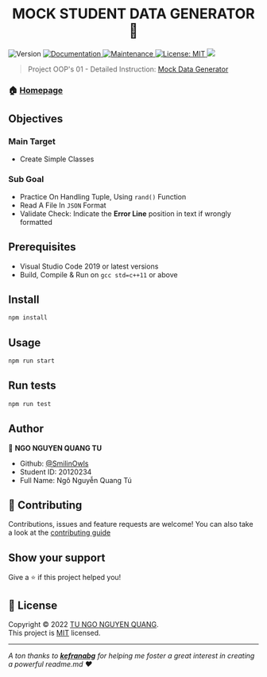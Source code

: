 <h1 align="center">MOCK STUDENT DATA GENERATOR 👋</h1>
<p>
  <img alt="Version" src="https://img.shields.io/badge/version-v1.0.0-blue.svg?cacheSeconds=2592000" />
  <a href="https://github.com/SmilinOwls/MockStudentDataGenerator#readme" target="_blank">
    <img alt="Documentation" src="https://img.shields.io/badge/documentation-yes-brightgreen.svg" />
  </a>
  <a href="https://github.com/kefranabg/readme-md-generator/graphs/commit-activity" target="_blank">
    <img alt="Maintenance" src="https://img.shields.io/badge/Maintained%3F-yes-green.svg" />
  </a>
  <a href="https://github.com/SmilinOwls/MockStudentDataGenerator/blob/master/LICENSE" target="_blank">
    <img alt="License: MIT" src="https://img.shields.io/badge/license-MIT-green" />
  </a>
  <a href="https://visualstudio.microsoft.com/downloads/">
    <img alth="IDE: Visual Studio Code 2019" src = "https://img.shields.io/badge/IDE-VS%20Code%202019-ff69b4"/>  
  </a>
</p>

> Project OOP's 01 - Detailed Instruction: [Mock Data Generator](https://tdquang7.notion.site/Project-Mock-data-generator-1-7c70a1a81b724049bd82ede839e2ff24) 

### 🏠 [Homepage](https://github.com/SmilinOwls/MockStudentDataGenerator#readme)

## Objectives
   ### Main Target 
   - Create Simple Classes 
   ### Sub Goal
   - Practice On Handling Tuple, Using `rand()` Function
   - Read A File In `JSON` Format
   - Validate Check: Indicate the **Error Line** position in text if wrongly formatted
## Prerequisites
- Visual Studio Code 2019 or latest versions
- Build, Compile & Run on `gcc std=c++11` or above
## Install

```sh
npm install
```

## Usage

```sh
npm run start
```

## Run tests

```sh
npm run test
```

## Author

👤 **NGO NGUYEN QUANG TU**

* Github: [@SmilinOwls](https://github.com/SmilinOwls "SmilinOwls")
* Student ID: 20120234
* Full Name: Ngô Nguyễn Quang Tú

## 🤝 Contributing
Contributions, issues and feature requests are welcome! You can also take a look at the [contributing guide](https://github.com/SmilinOwls/MockStudentDataGenerator/blob/master/CONTRIBUTING.md)

## Show your support

Give a ⭐️ if this project helped you!

## 📝 License

Copyright © 2022 [TU NGO NGUYEN QUANG](https://github.com/SmilinOwls).<br />
This project is [MIT](https://github.com/SmilinOwls/MockStudentDataGenerator/blob/master/LICENSE) licensed.

***
_A ton thanks to [**kefranabg**](https://github.com/kefranabg) for helping me foster a great interest in creating a powerful readme.md ❤️_
